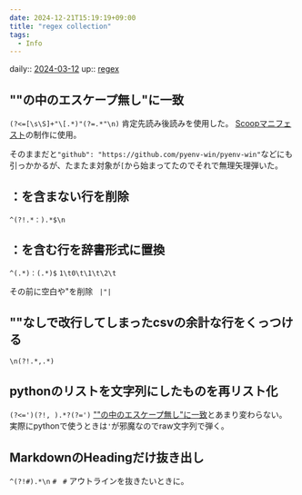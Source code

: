 ```yaml
---
date: 2024-12-21T15:19:19+09:00
title: "regex collection"
tags:
  - Info
---
```


daily:: [2024-03-12](/Daily_Note/2024-03-12.md)
up:: [regex](../Bar/Program/Reguler%20Expression.md)

## ""の中のエスケープ無し"に一致
`(?<=[\s\S]+"\[.*)"(?=.*"\n)`
肯定先読み後読みを使用した。
[Scoopマニフェスト](Scoopマニフェスト.md)の制作に使用。

そのままだと`"github": "https://github.com/pyenv-win/pyenv-win"`などにも引っかかるが、たまたま対象が`[`から始まってたのでそれで無理矢理弾いた。

## ：を含まない行を削除
`^(?!.*：).*$\n`

## ：を含む行を辞書形式に置換
`^(.*)：(.*)$`
`1\t0\t\1\t\2\t`

その前に空白や"を削除
` |"|　`

## ""なしで改行してしまったcsvの余計な行をくっつける
`\n(?!.*,.*)`

## pythonのリストを文字列にしたものを再リスト化
`(?<=')(?!, ).*?(?=')`
[""の中のエスケープ無し"に一致](#""の中のエスケープ無し"に一致)とあまり変わらない。
実際にpythonで使うときは`'`が邪魔なのでraw文字列で弾く。

## MarkdownのHeadingだけ抜き出し
`^(?!#).*\n`
`# `
`#`
アウトラインを抜きたいときに。

